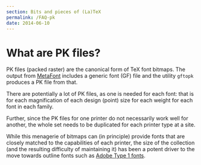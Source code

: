 ```yaml
---
section: Bits and pieces of (La)TeX
permalink: /FAQ-pk
date: 2014-06-10
---
```


# What are PK files?

PK files (packed raster) are the canonical form of TeX font
bitmaps.  The output from [MetaFont](/FAQ-useMF) includes a generic
font (GF) file and the utility `gftopk` produces a
PK file from that.

There are potentially a lot of PK files, as one
is needed for each font: that is for each magnification of each
design (point) size for each weight for each font in each family.

Further, since the PK files for one printer do not necessarily
work well for another, the whole set needs to be duplicated for each
printer type at a site.

While this menagerie of bitmaps can (in principle) provide fonts that
are closely matched to the capabilities of each printer, the size of
the collection (and the resulting difficulty of maintaining it) has
been a potent driver to the move towards outline fonts such as
[Adobe Type 1 fonts](/FAQ-adobetypen).

